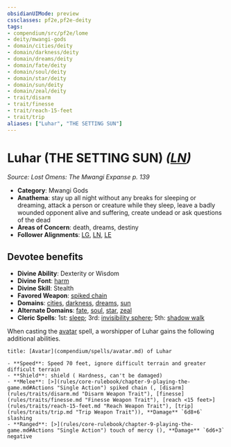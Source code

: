 ```yaml
---
obsidianUIMode: preview
cssclasses: pf2e,pf2e-deity
tags:
- compendium/src/pf2e/lome
- deity/mwangi-gods
- domain/cities/deity
- domain/darkness/deity
- domain/dreams/deity
- domain/fate/deity
- domain/soul/deity
- domain/star/deity
- domain/sun/deity
- domain/zeal/deity
- trait/disarm
- trait/finesse
- trait/reach-15-feet
- trait/trip
aliases: ["Luhar", "THE SETTING SUN"]
---
```

# Luhar (THE SETTING SUN) *([LN](rules/traits/ln-b1.md "Lawful Neutral Alignment Trait"))*  
*Source: Lost Omens: The Mwangi Expanse p. 139*  

- **Category**: Mwangi Gods
- **Anathema**: stay up all night without any breaks for sleeping or dreaming, attack a person or creature while they sleep, leave a badly wounded opponent alive and suffering, create undead or ask questions of the dead
- **Areas of Concern**: death, dreams, destiny
- **Follower Alignments**: [LG](rules/traits/lg-b1.md "Lawful Good Alignment Trait"), [LN](rules/traits/ln-b1.md "Lawful Neutral Alignment Trait"), [LE](rules/traits/le-b1.md "Lawful Evil Alignment Trait")

## Devotee benefits

- **Divine Ability**: Dexterity or Wisdom
- **Divine Font**: [harm](compendium/spells/harm.md)
- **Divine Skill**: Stealth
- **Favored Weapon**: [spiked chain](compendium/equipment/items/spiked-chain.md)
- **Domains**: [cities](compendium/setting/domains.md#Cities), [darkness](compendium/setting/domains.md#Darkness), [dreams](compendium/setting/domains.md#Dreams), [sun](compendium/setting/domains.md#Sun)
- **Alternate Domains**: [fate](compendium/setting/domains.md#Fate), [soul](compendium/setting/domains.md#Soul), [star](compendium/setting/domains.md#Star), [zeal](compendium/setting/domains.md#Zeal)
- **Cleric Spells**: 1st: [sleep](compendium/spells/sleep.md); 3rd: [invisibility sphere](compendium/spells/invisibility-sphere.md); 5th: [shadow walk](compendium/spells/shadow-walk.md)

When casting the [avatar](compendium/spells/avatar.md) spell, a worshipper of Luhar gains the following additional abilities.

```ad-embed-avatar
title: [Avatar](compendium/spells/avatar.md) of Luhar

- **Speed**: Speed 70 feet, ignore difficult terrain and greater difficult terrain
- **Shield**: shield ( Hardness, can't be damaged)
- **Melee**: [>](rules/core-rulebook/chapter-9-playing-the-game.md#Actions "Single Action") spiked chain (, [disarm](rules/traits/disarm.md "Disarm Weapon Trait"), [finesse](rules/traits/finesse.md "Finesse Weapon Trait"), [reach <15 feet>](rules/traits/reach-15-feet.md "Reach Weapon Trait"), [trip](rules/traits/trip.md "Trip Weapon Trait")), **Damage** `6d8+6` slashing 
- **Ranged**: [>](rules/core-rulebook/chapter-9-playing-the-game.md#Actions "Single Action") touch of mercy (), **Damage** `6d6+3` negative 
```